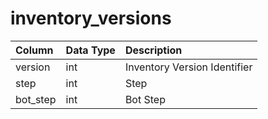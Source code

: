 # inventory\_versions

| Column | Data Type | Description |
| :--- | :--- | :--- |
| version | int | Inventory Version Identifier |
| step | int | Step |
| bot\_step | int | Bot Step |

